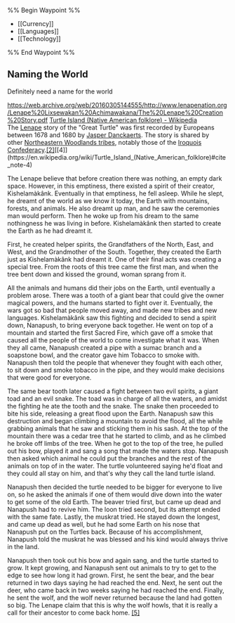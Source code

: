 %% Begin Waypoint %%
- [[Currency]]
- [[Languages]]
- [[Technology]]

%% End Waypoint %%

## Naming the World
Definitely need a name for the world

https://web.archive.org/web/20160305144555/http://www.lenapenation.org/Lenape%20Lixsewakan%20Achimawakana/The%20Lenape%20Creation%20Story.pdf 
[Turtle Island (Native American folklore) - Wikipedia](https://en.wikipedia.org/wiki/Turtle_Island_(Native_American_folklore)#:~:text=For%20some%20Indigenous%20peoples%2C%20Turtle,the%20world%20on%20its%20back.)
The [Lenape](https://en.wikipedia.org/wiki/Lenape "Lenape") story of the "Great Turtle" was first recorded by Europeans between 1678 and 1680 by [Jasper Danckaerts](https://en.wikipedia.org/wiki/Jasper_Danckaerts "Jasper Danckaerts"). The story is shared by other [Northeastern Woodlands tribes](https://en.wikipedia.org/wiki/Northeastern_Woodlands_tribes "Northeastern Woodlands tribes"), notably those of the [Iroquois Confederacy](https://en.wikipedia.org/wiki/Iroquois_mythology "Iroquois mythology").[[2]](https://en.wikipedia.org/wiki/Turtle_Island_(Native_American_folklore)#cite_note-FOOTNOTERobinsonFilice2018-2)[[4]](https://en.wikipedia.org/wiki/Turtle_Island_(Native_American_folklore)#cite_note-4)

The Lenape believe that before creation there was nothing, an empty dark space. However, in this emptiness, there existed a spirit of their creator, Kishelamàkânk. Eventually in that emptiness, he fell asleep. While he slept, he dreamt of the world as we know it today, the Earth with mountains, forests, and animals. He also dreamt up man, and he saw the ceremonies man would perform. Then he woke up from his dream to the same nothingness he was living in before. Kishelamàkânk then started to create the Earth as he had dreamt it.

First, he created helper spirits, the Grandfathers of the North, East, and West, and the Grandmother of the South. Together, they created the Earth just as Kishelamàkânk had dreamt it. One of their final acts was creating a special tree. From the roots of this tree came the first man, and when the tree bent down and kissed the ground, woman sprang from it.

All the animals and humans did their jobs on the Earth, until eventually a problem arose. There was a tooth of a giant bear that could give the owner magical powers, and the humans started to fight over it. Eventually, the wars got so bad that people moved away, and made new tribes and new languages. Kishelamàkânk saw this fighting and decided to send a spirit down, Nanapush, to bring everyone back together. He went on top of a mountain and started the first Sacred Fire, which gave off a smoke that caused all the people of the world to come investigate what it was. When they all came, Nanapush created a pipe with a sumac branch and a soapstone bowl, and the creator gave him Tobacco to smoke with. Nanapush then told the people that whenever they fought with each other, to sit down and smoke tobacco in the pipe, and they would make decisions that were good for everyone.

The same bear tooth later caused a fight between two evil spirits, a giant toad and an evil snake. The toad was in charge of all the waters, and amidst the fighting he ate the tooth and the snake. The snake then proceeded to bite his side, releasing a great flood upon the Earth. Nanapush saw this destruction and began climbing a mountain to avoid the flood, all the while grabbing animals that he saw and sticking them in his sash. At the top of the mountain there was a cedar tree that he started to climb, and as he climbed he broke off limbs of the tree. When he got to the top of the tree, he pulled out his bow, played it and sang a song that made the waters stop. Nanapush then asked which animal he could put the branches and the rest of the animals on top of in the water. The turtle volunteered saying he'd float and they could all stay on him, and that's why they call the land turtle island.

Nanapush then decided the turtle needed to be bigger for everyone to live on, so he asked the animals if one of them would dive down into the water to get some of the old Earth. The beaver tried first, but came up dead and Nanapush had to revive him. The loon tried second, but its attempt ended with the same fate. Lastly, the muskrat tried. He stayed down the longest, and came up dead as well, but he had some Earth on his nose that Nanapush put on the Turtles back. Because of his accomplishment, Nanapush told the muskrat he was blessed and his kind would always thrive in the land.

Nanapush then took out his bow and again sang, and the turtle started to grow. It kept growing, and Nanapush sent out animals to try to get to the edge to see how long it had grown. First, he sent the bear, and the bear returned in two days saying he had reached the end. Next, he sent out the deer, who came back in two weeks saying he had reached the end. Finally, he sent the wolf, and the wolf never returned because the land had gotten so big. The Lenape claim that this is why the wolf howls, that it is really a call for their ancestor to come back home. [[5]](https://en.wikipedia.org/wiki/Turtle_Island_(Native_American_folklore)#cite_note-5)